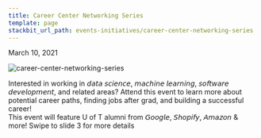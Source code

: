 ```yaml
---
title: Career Center Networking Series
template: page
stackbit_url_path: events-initiatives/career-center-networking-series
---
```

March 10, 2021  

![career-center-networking-series](//images.ctfassets.net/2582oijtbxyu/3Ta5JSEarfbtQ8Q6GskDqh/4b9b29a9c6f48c6c982c3e869e76e2dd/Screen_Shot_2022-01-07_at_11.53.18_PM.png)  

Interested in working in 𝘥𝘢𝘵𝘢 𝘴𝘤𝘪𝘦𝘯𝘤𝘦, 𝘮𝘢𝘤𝘩𝘪𝘯𝘦 𝘭𝘦𝘢𝘳𝘯𝘪𝘯𝘨, 𝘴𝘰𝘧𝘵𝘸𝘢𝘳𝘦 𝘥𝘦𝘷𝘦𝘭𝘰𝘱𝘮𝘦𝘯𝘵, and related areas? Attend this event to learn more about potential career paths, finding jobs after grad, and building a successful career!  
This event will feature U of T alumni from 𝘎𝘰𝘰𝘨𝘭𝘦, 𝘚𝘩𝘰𝘱𝘪𝘧𝘺, 𝘈𝘮𝘢𝘻𝘰𝘯 & more! Swipe to slide 3 for more details